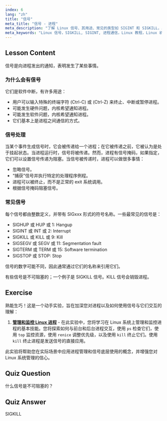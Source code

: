 ```yaml
---
index: 6
lang: "zh"
title: "信号"
meta_title: "信号 - 进程"
meta_description: "了解 Linux 信号、其用途、常见的类型如 SIGINT 和 SIGKILL，以及进程如何处理它们。理解信号基础知识以更好地控制 Linux。"
meta_keywords: "Linux 信号，SIGKILL, SIGINT, 进程通信，Linux 教程，Linux 初学者，Linux 指南"
---
```


## Lesson Content

信号是向进程发出的通知，表明发生了某些事情。

### 为什么会有信号

它们是软件中断，有许多用途：

- 用户可以输入特殊的终端字符 (Ctrl-C) 或 (Ctrl-Z) 来终止、中断或暂停进程。
- 可能发生硬件问题，内核希望通知进程。
- 可能发生软件问题，内核希望通知进程。
- 它们基本上是进程之间通信的方式。

### 信号处理

当某个事件生成信号时，它会被传递给一个进程；在它被传递之前，它被认为是处于挂起状态。当进程运行时，信号将被传递。然而，进程有信号掩码，如果指定，它们可以设置信号传递为阻塞。当信号被传递时，进程可以做很多事情：

- 忽略信号。
- “捕获”信号并执行特定的处理程序例程。
- 进程可以被终止，而不是正常的 exit 系统调用。
- 根据信号掩码阻塞信号。

### 常见信号

每个信号都由整数定义，并带有 SIGxxx 形式的符号名称。一些最常见的信号是：

- SIGHUP 或 HUP 或 1: Hangup
- SIGINT 或 INT 或 2: Interrupt
- SIGKILL 或 KILL 或 9: Kill
- SIGSEGV 或 SEGV 或 11: Segmentation fault
- SIGTERM 或 TERM 或 15: Software termination
- SIGSTOP 或 STOP: Stop

信号的数字可能不同，因此通常通过它们的名称来引用它们。

有些信号是不可阻塞的；一个例子是 SIGKILL 信号。KILL 信号会销毁进程。

## Exercise

熟能生巧！这是一个动手实验，旨在加深您对进程以及如何使用信号与它们交互的理解：

1. **[管理和监控 Linux 进程](https://labex.io/zh/labs/comptia-manage-and-monitor-linux-processes-590864)** - 在此实验中，您将学习在 Linux 系统上管理和监控进程的基本技能。您将探索如何与前台和后台进程交互，使用 `ps` 检查它们，使用 `top` 监控资源，使用 `renice` 调整优先级，以及使用 `kill` 终止它们。使用 `kill` 终止进程是发送信号的直接应用。

此实验将帮助您在实际场景中应用进程管理和信号底层使用的概念，并增强您对 Linux 系统管理的信心。

## Quiz Question

什么信号是不可阻塞的？

## Quiz Answer

SIGKILL
